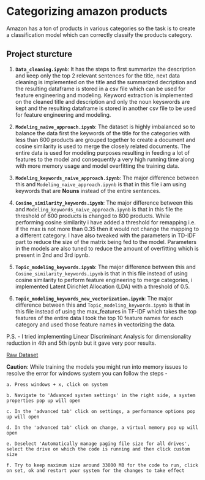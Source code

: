 # Categorizing amazon products

Amazon has a ton of products in various categories so the task is to create a classification model which can correctly classify the products category. 

## Project sturcture

1. **`Data_cleaning.ipynb`**: It has the steps to first summarize the description and keep only the top 2 relevant sentences for the title, next data cleaning is implemented on the title and the summarized decription and the resulting dataframe is stored in a csv file which can be used for feature engineering and modeling. Keyword extraction is implemented on the cleaned title and description and only the noun keyswords are kept and the resulting dataframe is stored in another csv file to be used for feature engineering and modeling.

2. **`Modeling_naive_approach.ipynb`**: The dataset is highly imbalanced so to balance the data first the keywords of the title for the categories with less than 600 products are grouped together to create a document and cosine similarity is used to merge the closely related documents. The entire data is used for modeling purposes resulting in feeding a lot of features to the model and consequently a very high running time along with more memory usage and model overfitting the training data.

3. **`Modeling_keywords_naive_approach.ipynb`**: The major difference between this and `Modeling_naive_approach.ipynb` is that in this file i am using keywords that are **Nouns** instead of the entire sentences.

4. **`Cosine_similarity_keywords.ipynb`**: The major difference between this and `Modeling_keywords_naive_approach.ipynb` is that in this file the threshold of 600 products is changed to 800 products. While performing cosine similarity i have added a threshold for remapping i.e. if the max is not more than 0.35 then it would not change the mapping to a different category. I have also tweaked with the parameters in TD-IDF part to reduce the size of the matrix being fed to the model. Parameters in the models are also tuned to reduce the amount of overfitting which is present in 2nd and 3rd ipynb.

5. **`Topic_modeling_keywords.ipynb`**: The major difference between this and `Cosine_similarity_keywords.ipynb` is that in this file instead of using cosine similarity to perform feature engineering to merge categories, i implemented Latent Dirichlet Allocation (LDA) with a threshold of 0.5.

6. **`Topic_modeling_keywords_new_vectorization.ipynb`**: The major difference between this and `Topic_modeling_keywords.ipynb` is that in this file instead of using the max_features in TF-IDF which takes the top features of the entire data I took the top 10 feature names for each category and used those feature names in vectorizing the data.

P.S. - I tried implementing Linear Discriminant Analysis for dimensionality reduction in 4th and 5th ipynb but it gave very poor results.

[Raw Dataset](https://drive.google.com/file/d/1fXRzKhNrjf9HCAaTTWcan-6wPvV2Zk28/view?usp=sharing)

**Caution**: While training the models you might run into memory issues to resolve the error for windows system you can follow the steps -

    a. Press windows + x, click on system

    b. Navigate to 'Advanced system settings' in the right side, a system properties pop up will open

    c. In the 'advanced tab' click on settings, a performance options pop up will open

    d. In the 'advanced tab' click on change, a virtual memory pop up will open

    e. Deselect 'Automatically manage paging file size for all drives', select the drive on which the code is running and then click custom size
    
    f. Try to keep maximum size around 33000 MB for the code to run, click on set, ok and restart your system for the changes to take effect